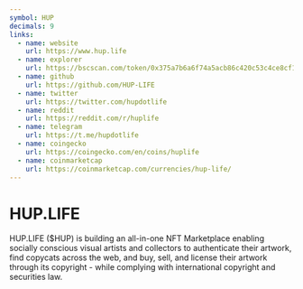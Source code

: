 ```yaml
---
symbol: HUP
decimals: 9
links:
  - name: website
    url: https://www.hup.life
  - name: explorer
    url: https://bscscan.com/token/0x375a7b6a6f74a5acb86c420c53c4ce8cf1d51b4d
  - name: github
    url: https://github.com/HUP-LIFE
  - name: twitter
    url: https://twitter.com/hupdotlife
  - name: reddit
    url: https://reddit.com/r/huplife
  - name: telegram
    url: https://t.me/hupdotlife
  - name: coingecko
    url: https://coingecko.com/en/coins/huplife
  - name: coinmarketcap
    url: https://coinmarketcap.com/currencies/hup-life/
---
```


# HUP.LIFE

HUP.LIFE ($HUP) is building an all-in-one NFT Marketplace enabling socially conscious visual artists and collectors to authenticate their artwork, find copycats across the web, and buy, sell, and license their artwork through its copyright - while complying with international copyright and securities law.
